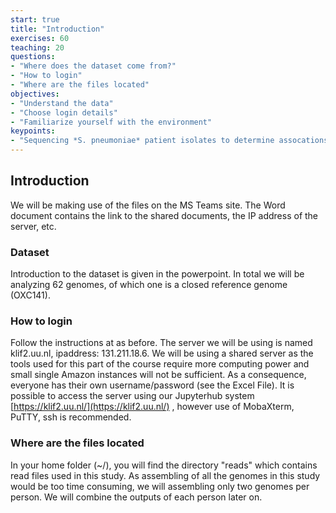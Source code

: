 ```yaml
---
start: true
title: "Introduction"
exercises: 60
teaching: 20
questions:
- "Where does the dataset come from?"
- "How to login"
- "Where are the files located"
objectives:
- "Understand the data"
- "Choose login details"
- "Familiarize yourself with the environment"
keypoints:
- "Sequencing *S. pneumoniae* patient isolates to determine assocations of bacterial genes with disease severity"
---
```


## Introduction

We will be making use of the files on the MS Teams site. 
The Word document contains the link to the shared documents, the IP address of the server, etc. 

### Dataset

Introduction to the dataset is given in the powerpoint. In total we will be analyzing 62 genomes, of which one is a closed reference genome (OXC141).

### How to login

Follow the instructions at as before. 
The server we will be using is named klif2.uu.nl, ipaddress: 131.211.18.6. We will be using a shared server as the tools used for this part of the course require more computing power and small single Amazon instances will not be sufficient. As a consequence, everyone has their own username/password (see the Excel File). It is possible to access the server using our Jupyterhub system [https://klif2.uu.nl/](https://klif2.uu.nl/) , however use of MobaXterm, PuTTY, ssh is recommended. 

### Where are the files located

In your home folder (~/), you will find the directory "reads" which contains read files used in this study. As assembling of all the genomes in this study would be too time consuming, we will assembling only two genomes per person. We will combine the outputs of each person later on.
  
  
